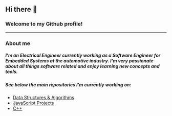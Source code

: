 ## Hi there 👋
### Welcome to my Github profile!
---
### About me
##### I'm an Electrical Engineer currently working as a Software Engineer for Embedded Systems at the automotive industry. I'm very passionate about all things software related and enjoy learning new concepts and tools.
##### See below the main repositories I'm currently working on:
* [Data Structures & Algorithms](https://github.com/pedrotorreao/DSA)
* [JavaScript Projects](https://github.com/pedrotorreao/javascript-projects)
* [C++](https://github.com/pedrotorreao/Cpp)

<!--
**pedrotorreao/pedrotorreao** is a ✨ _special_ ✨ repository because its `README.md` (this file) appears on your GitHub profile.

Here are some ideas to get you started:

- 🔭 I’m currently working on ...
- 🌱 I’m currently learning ...
- 👯 I’m looking to collaborate on ...
- 🤔 I’m looking for help with ...
- 💬 Ask me about ...
- 📫 How to reach me: ...
- 😄 Pronouns: ...
- ⚡ Fun fact: ...
-->
